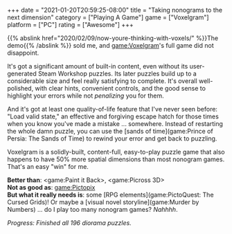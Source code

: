 +++
date = "2021-01-20T20:59:25-08:00"
title = "Taking nonograms to the next dimension"
category = ["Playing A Game"]
game = ["Voxelgram"]
platform = ["PC"]
rating = ["Awesome"]
+++

{{% abslink href="2020/02/09/now-youre-thinking-with-voxels/" %}}The demo{{% /abslink %}} sold me, and <game:Voxelgram>'s full game did not disappoint.

It's got a significant amount of built-in content, even without its user-generated Steam Workshop puzzles.  Its later puzzles build up to a considerable size and feel really satisfying to complete.  It's overall well-polished, with clear hints, convenient controls, and the good sense to highlight your errors while not <i>penalizing</i> you for them.

And it's got at least one quality-of-life feature that I've never seen before: "Load valid state," an effective and forgiving escape hatch for those times when you know you've made a mistake ... somewhere.  Instead of restarting the whole damn puzzle, you can use the [sands of time](game:Prince of Persia: The Sands of Time) to rewind your error and get back to puzzling.

Voxelgram is a solidly-built, content-full, easy-to-play puzzle game that also happens to have 50% more spatial dimensions than most nonogram games.  That's an easy "win" for me.

<b>Better than</b>: <game:Paint it Back>, <game:Picross 3D>  
<b>Not as good as</b>: <game:Pictopix>  
<b>But what it really needs is</b>: some [RPG elements](game:PictoQuest: The Cursed Grids)!  Or maybe a [visual novel storyline](game:Murder by Numbers) ... do I play too many nonogram games?  <i>Nahhhh</i>.

<i>Progress: Finished all 196 diorama puzzles.</i>
